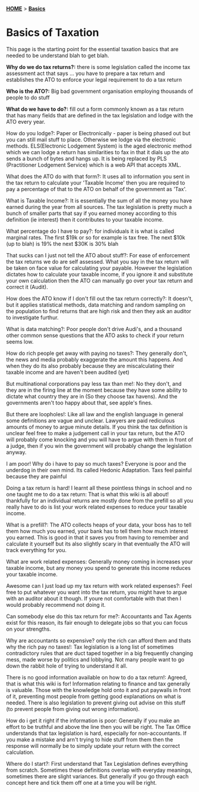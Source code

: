 [**HOME**](/) > [**Basics**](pages/basics)

# Basics of Taxation

This page is the starting point for the essential taxation basics that are needed to be understand blah to get blah.

**Why do we do tax returns?:** there is some legislation called the income tax assessment act that says ... you have to prepare a tax return and establishes the ATO to enforce your legal requirement to do a tax return

**Who is the ATO?:** Big bad government organisation employing thousands of people to do stuff

**What do we have to do?:** fill out a form commonly known as a tax return that has many fields that are defined in the tax legislation and lodge with the ATO every year.

How do you lodge?: Paper or Electronically - paper is being phased out but you can still mail stuff to place. Otherwise we lodge via the electronic methods. ELS(Electronic Lodgement System) is the aged electronic method which we can lodge a return has similarities to fax in that it dials up the ato sends a bunch of bytes and hangs up. It is being replaced by PLS (Practitioner Lodgement Service) which is a web API that accepts XML.

What does the ATO do with that form?: It uses all to information you sent in the tax return to calculate your 'Taxable Income' then you are required to pay a percentage of that to the ATO on behalf of the government as 'Tax'.

What is Taxable Income?: It is essentially the sum of all the money you have earned during the year from all sources. The tax legislation is pretty much a bunch of smaller parts that say if you earned money according to this definition (ie interest) then it contributes to your taxable income.

What percentage do I have to pay?: for individuals it is what is called marginal rates. The first $19k or so for example is tax free. The next $10k (up to blah) is 19% the next $30K is 30% blah

That sucks can I just not tell the ATO about stuff?: For ease of enforcement the tax returns we do are self assessed. What you say in the tax return will be taken on face value for calculating your payable. However the legislation dictates how to calculate your taxable income, if you ignore it and substitute your own calculation then the ATO can manually go over your tax return and correct it (Audit).

How does the ATO know if I don't fill out the tax return correctly?: It doesn't, but it applies statistical methods, data matching and random sampling on the population to find returns that are high risk and then they ask an auditor to investigate furthur.

What is data matching?: Poor people don't drive Audi's, and a thousand other common sense questions that the ATO asks to check if your return seems low.

How do rich people get away with paying no taxes?: They generally don't, the news and media probably exaggerate the amount this happens. And when they do its also probably because they are miscalculating their taxable income and are haven't been audited (yet)

But multinational corporations pay less tax than me!: No they don't, and they are in the firing line at the moment because they have some ability to dictate what country they are in (So they choose tax havens). And the governments aren't too happy about that, see apple's fines.

But there are loopholes!: Like all law and the english language in general some definitions are vague and unclear. Lawyers are paid rediculous amounts of money to argue minute details. If you think the tax definition is unclear feel free to make a judgement call in your tax return, but the ATO will probably come knocking and you will have to argue with them in front of a judge, then if you win the government will probably change the legislation anyway.

I am poor! Why do i have to pay so much taxes? Everyone is poor and the underdog in their own mind. Its called Hedonic Adaptation. Taxs feel painful because they are painful

Doing a tax return is hard! I learnt all these pointless things in school and no one taught me to do a tax return: That is what this wiki is all about! thankfully for an individual returns are mostly done from the prefill so all you really have to do is list your work related expenses to reduce your taxable income.

What is a prefill?: The ATO collects heaps of your data, your boss has to tell them how much you earned, your bank has to tell them how much interest you earned. This is good in that it saves you from having to remember and calculate it yourself but its also slightly scary in that eventually the ATO will track everything for you.

What are work related expenses: Generally money coming in increases your taxable income, but any money you spend to generate this income reduces your taxable income.

Awesome can I just load up my tax return with work related expenses?: Feel free to put whatever you want into the tax return, you might have to argue with an auditor about it though. If youre not comfortable with that then I would probably recommend not doing it.

Can somebody else do this tax return for me?: Accountants and Tax Agents exist for this reason, its fair enough to delegate jobs so that you can focus on your strengths.

Why are accountants so expensive? only the rich can afford them and thats why the rich pay no taxes!: Tax legislation is a long list of sometimes contradictory rules that are duct taped together in a big frequently changing mess, made worse by politics and lobbying. Not many people want to go down the rabbit hole of trying to understand it all.

There is no good information available on how to do a tax return!: Agreed, that is what this wiki is for! Information relating to finance and tax generally is valuable. Those with the knowledge hold onto it and put paywalls in front of it, preventing most people from getting good explanations on what is needed. There is also legislation to prevent giving out advise on this stuff (to prevent people from giving out wrong information). 

How do i get it right if the information is poor: Generally if you make an effort to be truthful and above the line then you will be right. The Tax Office understands that tax legislation is hard, especially for non-accountants. If you make a mistake and arn't trying to hide stuff from them then the response will normally be to simply update your return with the correct calculation.

Where do I start?: First understand that Tax Legislation defines everything from scratch. Sometimes these definitions overlap with everyday meanings, sometimes there are slight variances. But generally if you go through each concept here and tick them off one at a time you will be right.

